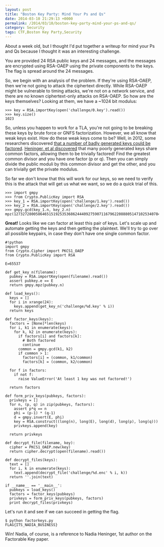```yaml
---
layout: post
title: "Boston Key Party: Mind Your Ps and Qs"
date: 2014-03-10 21:29:13 +0000
permalink: /2014/03/10/boston-key-party-mind-your-ps-and-qs/
category: Security
tags: CTF,Boston Key Party,Security
---
```

About a week old, but I thought I'd put together a writeup for mind your Ps and Qs because I thought it was an interesting challenge.

You are provided 24 RSA public keys and 24 messages, and the messages are encrypted using RSA-OAEP using the private components to the keys.  The flag is spread around the 24 messages.

So, we begin with an analysis of the problem.  If they're using RSA-OAEP, then we're not going to attack the ciphertext directly.  While RSA-OAEP might be vulnerable to timing attacks, we're not on a network service, and there are no known ciphertext-only attacks on RSA-OAEP.  So how are the keys themselves?  Looking at them, we have a ~1024 bit modulus:

    >>> key = RSA.importKey(open('challenge/0.key').read())
    >>> key.size()
    1023

So, unless you happen to work for a TLA, you're not going to be breaking these keys by brute force or GNFS factorization.  However, we all know that weak keys exist.  How do these weak keys come to be?  Well, in 2012, some researchers discovered [that a number of badly generated keys could be factored](https://factorable.net).  [Heninger, et al discovered](https://factorable.net/weakkeys12.extended.pdf) that many poorly generated keys share common factors, allowing them to be trivially factored!  Find the greatest common divisor and you have one factor (p or q).  Then you can simply divide the public moduli by this common divisor and get the other, and you can trivially get the private modulus.

So far we don't know that this will work for our keys, so we need to verify this is the attack that will get us what we want, so we do a quick trial of this.

    >>> import gmpy
    >>> from Crypto.PublicKey import RSA                                                                                                         
    >>> key_1 = RSA.importKey(open('challenge/1.key').read())
    >>> key_2 = RSA.importKey(open('challenge/2.key').read())
    >>> gmpy.gcd(key_1.n, key_2.n)
    mpz(12732728005864651519253536862444092759071167962208880514710253407845933510471541780199864430464454180807445687852028207676794708951924386544110368856915691L)

**Great!**  Looks like we can factor at least this pair of keys.  Let's scale up and automate getting the keys and then getting the plaintext.  We'll try to go over all possible keypairs, in case they don't have one single common factor.

    #!python
    import gmpy
    from Crypto.Cipher import PKCS1_OAEP
    from Crypto.PublicKey import RSA
    
    E=65537
    
    def get_key_n(filename):
      pubkey = RSA.importKey(open(filename).read())
      assert pubkey.e == E
      return gmpy.mpz(pubkey.n)
    
    def load_keys():
      keys = []
      for i in xrange(24):
        keys.append(get_key_n('challenge/%d.key' % i))
      return keys
    
    def factor_keys(keys):
      factors = [None]*len(keys)
      for i, k1 in enumerate(keys):
        for k, k2 in enumerate(keys):
          if factors[i] and factors[k]:
            # Both factored
            continue
          common = gmpy.gcd(k1, k2)
          if common > 1:
            factors[i] = (common, k1/common)
            factors[k] = (common, k2/common)
    
      for f in factors:
        if not f:
          raise ValueError('At least 1 key was not factored!')
    
      return factors
    
    def form_priv_keys(pubkeys, factors):
      privkeys = []
      for n, (p, q) in zip(pubkeys, factors):
        assert p*q == n
        phi = (p-1) * (q-1)
        d = gmpy.invert(E, phi)
        key = RSA.construct((long(n), long(E), long(d), long(p), long(q)))
        privkeys.append(key)
    
      return privkeys
    
    def decrypt_file(filename, key):
      cipher = PKCS1_OAEP.new(key)
      return cipher.decrypt(open(filename).read())
    
    def decrypt_files(keys):
      text = []
      for i, k in enumerate(keys):
        text.append(decrypt_file('challenge/%d.enc' % i, k))
      return ''.join(text)
    
    if __name__ == '__main__':
      pubkeys = load_keys()
      factors = factor_keys(pubkeys)
      privkeys = form_priv_keys(pubkeys, factors)
      print decrypt_files(privkeys)

Let's run it and see if we can succeed in getting the flag.

    $ python factorkeys.py 
    FLAG{ITS_NADIA_BUSINESS}

Win!  Nadia, of course, is a reference to Nadia Heninger, 1st author on the Factorable Key paper.
